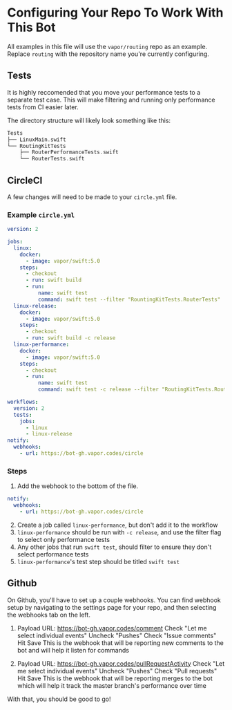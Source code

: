 # Configuring Your Repo To Work With This Bot
All examples in this file will use the `vapor/routing` repo as an example. Replace `routing` with the repository
name you're currently configuring.

## Tests
It is highly reccomended that you move your performance tests to a separate test case. This will make filtering and
running only performance tests from CI easier later.

The directory structure will likely look something like this:
```swift
Tests
├── LinuxMain.swift
└── RoutingKitTests
    ├── RouterPerformanceTests.swift
    └── RouterTests.swift
```

## CircleCI
A few changes will need to be made to your `circle.yml` file.

### Example `circle.yml`
```yaml
version: 2

jobs:
  linux:
    docker:
      - image: vapor/swift:5.0
    steps:
      - checkout
      - run: swift build
      - run:
          name: swift test
          command: swift test --filter "RountingKitTests.RouterTests"
  linux-release:
    docker:
      - image: vapor/swift:5.0
    steps:
      - checkout
      - run: swift build -c release
  linux-performance:
    docker:
      - image: vapor/swift:5.0
    steps:
      - checkout
      - run:
          name: swift test
          command: swift test -c release --filter "RoutingKitTests.RouterPerformanceTests"

workflows:
  version: 2
  tests:
    jobs:
      - linux
      - linux-release
notify:
  webhooks:
    - url: https://bot-gh.vapor.codes/circle
```

### Steps

1. Add the webhook to the bottom of the file.
```yml
notify:
  webhooks:
    - url: https://bot-gh.vapor.codes/circle
```
2. Create a job called `linux-performance`, but don't add it to the workflow
3. `linux-performance` should be run with `-c release`, and use the filter flag to select only performance tests
4. Any other jobs that run `swift test`, should filter to ensure they don't select performance tests
5. `linux-performance`'s test step should be titled `swift test`

## Github
On Github, you'll have to set up a couple webhooks. You can find webhook setup by navigating to the settings
page for your repo, and then selecting the webhooks tab on the left.

1. Payload URL: https://bot-gh.vapor.codes/comment
Check "Let me select individual events"
Uncheck "Pushes"
Check "Issue comments"
Hit Save
This is the webhook that will be reporting new comments to the bot and will help it listen for commands

2. Payload URL: https://bot-gh.vapor.codes/pullRequestActivity
Check "Let me select individual events"
Uncheck "Pushes"
Check "Pull requests"
Hit Save
This is the webhook that will be reporting merges to the bot which will help it track the master branch's 
performance over time



With that, you should be good to go!
